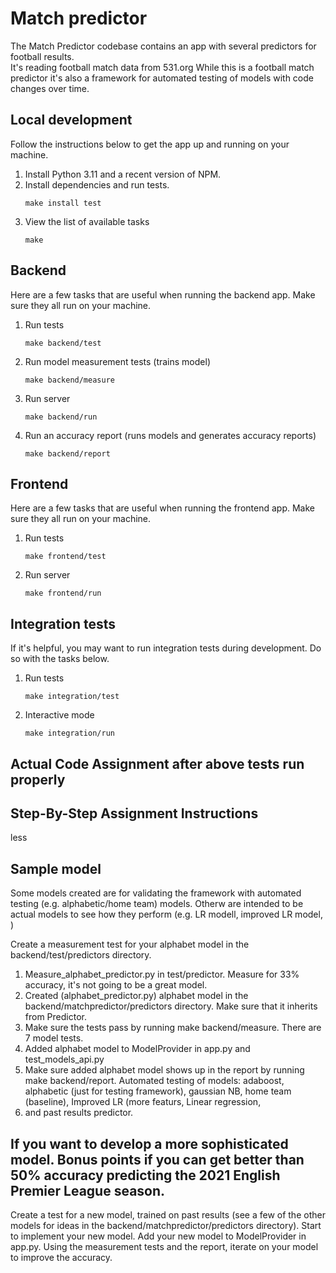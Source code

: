 # Match predictor

The Match Predictor codebase contains an app with several predictors for football results.  
It's reading football match data from 531.org
While this is a football match predictor it's also a framework for automated testing of models
with code changes over time.

## Local development

Follow the instructions below to get the app up and running on your machine.

1.  Install Python 3.11 and a recent version of NPM.
1.  Install dependencies and run tests.
    ```shell
    make install test
    ```
1.  View the list of available tasks
    ```shell
    make
    ```

## Backend

Here are a few tasks that are useful when running the backend app.
Make sure they all run on your machine.

1.  Run tests
    ```shell
    make backend/test

1.  Run model measurement tests (trains model)
    ```shell
    make backend/measure
    ```

1.  Run server
    ```shell
    make backend/run
    ```

1.  Run an accuracy report (runs models and generates accuracy reports)
    ```shell
    make backend/report
    ```

## Frontend

Here are a few tasks that are useful when running the frontend app.
Make sure they all run on your machine.

1.  Run tests
    ```shell
    make frontend/test
    ```

1.  Run server
    ```shell
    make frontend/run
    ```

## Integration tests

If it's helpful, you may want to run integration tests during development.
Do so with the tasks below.

1.  Run tests
    ```shell
    make integration/test
    ```

1.  Interactive mode
    ```shell
    make integration/run
    ```
## Actual Code Assignment after above tests run properly

## Step-By-Step Assignment Instructions
less
## Sample model

Some models created are for validating the framework with automated testing (e.g. alphabetic/home team) models.  Otherw are intended
to be actual models to see how they perform (e.g. LR modell, improved LR model, )

Create a measurement test for your alphabet model in the backend/test/predictors directory. 
1.  Measure_alphabet_predictor.py in test/predictor.  Measure for 33% accuracy, it's not going to be a great model.  
1.  Created  (alphabet_predictor.py) alphabet model in the backend/matchpredictor/predictors directory. Make sure that it inherits from Predictor.
1.  Make sure the tests pass by running make backend/measure.  There are 7 model tests.
1.  Added  alphabet model to ModelProvider in app.py and test_models_api.py
1.  Make sure added alphabet model shows up in the report by running make backend/report.
Automated testing of models:  adaboost, alphabetic (just for testing framework), gaussian NB, home team (baseline), Improved LR (more featurs, Linear regression,
2. and past results predictor.

## If you want to develop a more sophisticated model. Bonus points if you can get better than 50% accuracy predicting the 2021 English Premier League season.

Create a test for a new model, trained on past results (see a few of the other models for ideas in the backend/matchpredictor/predictors directory).
Start to implement your new model.
Add your new model to ModelProvider in app.py.
Using the measurement tests and the report, iterate on your model to improve the accuracy.